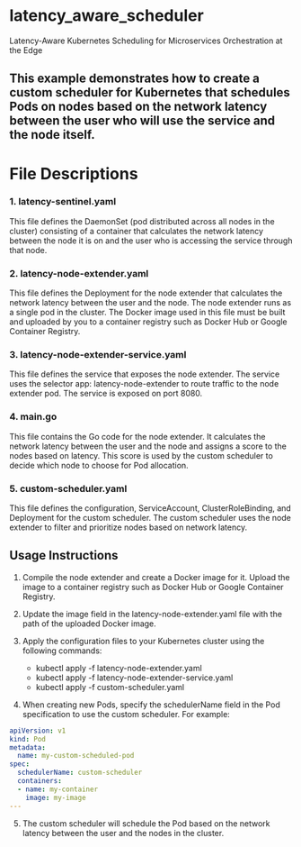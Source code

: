 # latency_aware_scheduler
Latency-Aware Kubernetes Scheduling for Microservices Orchestration at the Edge

## This example demonstrates how to create a custom scheduler for Kubernetes that schedules Pods on nodes based on the network latency between the user who will use the service and the node itself.

# File Descriptions
### 1. latency-sentinel.yaml
This file defines the DaemonSet (pod distributed across all nodes in the cluster) consisting of a container that calculates the network latency between the node it is on and the user who is accessing the service through that node.

###  2. latency-node-extender.yaml
This file defines the Deployment for the node extender that calculates the network latency between the user and the node. The node extender runs as a single pod in the cluster. The Docker image used in this file must be built and uploaded by you to a container registry such as Docker Hub or Google Container Registry.

###   3. latency-node-extender-service.yaml
This file defines the service that exposes the node extender. The service uses the selector app: latency-node-extender to route traffic to the node extender pod. The service is exposed on port 8080.

###  4. main.go
This file contains the Go code for the node extender. It calculates the network latency between the user and the node and assigns a score to the nodes based on latency. This score is used by the custom scheduler to decide which node to choose for Pod allocation.

### 5. custom-scheduler.yaml
This file defines the configuration, ServiceAccount, ClusterRoleBinding, and Deployment for the custom scheduler. The custom scheduler uses the node extender to filter and prioritize nodes based on network latency.

## Usage Instructions


1. Compile the node extender and create a Docker image for it. Upload the image to a container registry such as Docker Hub or Google Container Registry.
2. Update the image field in the latency-node-extender.yaml file with the path of the uploaded Docker image.
3. Apply the configuration files to your Kubernetes cluster using the following commands:
    * kubectl apply -f latency-node-extender.yaml
    * kubectl apply -f latency-node-extender-service.yaml
    * kubectl apply -f custom-scheduler.yaml


4. When creating new Pods, specify the schedulerName field in the Pod specification to use the custom scheduler. For example:

```yaml
apiVersion: v1
kind: Pod
metadata:
  name: my-custom-scheduled-pod
spec:
  schedulerName: custom-scheduler
  containers:
  - name: my-container
    image: my-image
---
```

5. The custom scheduler will schedule the Pod based on the network latency between the user and the nodes in the cluster.

